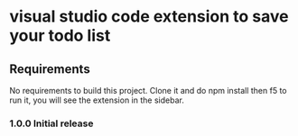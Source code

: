 # visual studio code extension to save your todo list

## Requirements

No requirements to build this project. Clone it and do npm install then f5 to run it, you will see the extension in the sidebar.

### 1.0.0 Initial release

